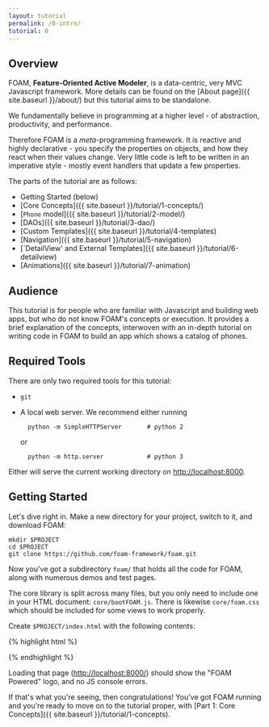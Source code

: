```yaml
---
layout: tutorial
permalink: /0-intro/
tutorial: 0
---
```


## Overview

FOAM, **Feature-Oriented Active Modeler**, is a data-centric, very MVC Javascript framework. More details can be found on the [About page]({{ site.baseurl }}/about/) but this tutorial aims to be standalone.

We fundamentally believe in programming at a higher level - of abstraction, productivity, and performance.

Therefore FOAM is a _meta_-programming framework.
It is reactive and highly declarative - you specify the properties on objects, and how they react when their values change.
Very little code is left to be written in an imperative style - mostly event handlers that update a few properties.

The parts of the tutorial are as follows:

- Getting Started (below)
- [Core Concepts]({{ site.baseurl }}/tutorial/1-concepts/)
- [`Phone` model]({{ site.baseurl }}/tutorial/2-model/)
- [DAOs]({{ site.baseurl }}/tutorial/3-dao/)
- [Custom Templates]({{ site.baseurl }}/tutorial/4-templates)
- [Navigation]({{ site.baseurl }}/tutorial/5-navigation)
- [`DetailView' and External Templates]({{ site.baseurl }}/tutorial/6-detailview)
- [Animations]({{ site.baseurl }}/tutorial/7-animation)

## Audience

This tutorial is for people who are familiar with Javascript and building web apps, but who do not know FOAM's concepts or execution. It provides a brief explanation of the concepts, interwoven with an in-depth tutorial on writing code in FOAM to build an app which shows a catalog of phones.

## Required Tools

There are only two required tools for this tutorial:

- `git`
- A local web server. We recommend either running

        python -m SimpleHTTPServer       # python 2

    or

        python -m http.server            # python 3

Either will serve the current working directory on [http://localhost:8000](http://localhost:8000).

## Getting Started

Let's dive right in. Make a new directory for your project, switch to it, and download FOAM:

    mkdir $PROJECT
    cd $PROJECT
    git clone https://github.com/foam-framework/foam.git

Now you've got a subdirectory `foam/` that holds all the code for FOAM, along with numerous demos and test pages.

The core library is split across many files, but you only need to include one in your HTML document: `core/bootFOAM.js`. There is likewise `core/foam.css` which should be included for some views to work properly.

Create `$PROJECT/index.html` with the following contents:

{% highlight html %}
<html>
  <head>
    <script src="foam/core/bootFOAM.js"></script>
    <link rel="stylesheet" href="foam/core/foam.css" />
  </head>
  <body>
    <script>
      document.write(FOAM_POWERED);
    </script>
  </body>
</html>
{% endhighlight %}

Loading that page ([http://localhost:8000/](http://localhost:8000/)) should show the "FOAM Powered" logo, and no JS console errors.

If that's what you're seeing, then congratulations! You've got FOAM running and you're ready to move on to the tutorial proper, with [Part 1: Core Concepts]({{ site.baseurl }}/tutorial/1-concepts).

